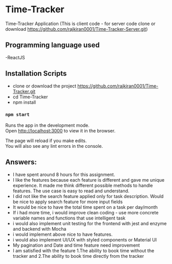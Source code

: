 # Time-Tracker

Time-Tracker Application (This is client code - for server code clone or download https://github.com/rajkiran0001/Time-Tracker-Server.git)

## Programming language used

-ReactJS

## Installation Scripts

- clone or download the project https://github.com/rajkiran0001/Time-Tracker.git
- cd Time-Tracker
- npm install

### `npm start`

Runs the app in the development mode.<br />
Open [http://localhost:3000](http://localhost:3000) to view it in the browser.

The page will reload if you make edits.<br />
You will also see any lint errors in the console.

## Answers:

- I have spent around 8 hours for this assignment.
- I like the features because each feature is different and gave me unique experience. It made me think different possible methods to handle features. The use case is easy to read and understand.
- I did not like the search feature applied only for task description. Would be nice to apply search feature for more input fields
- It would be nice to have the total time spent on a task per day/month
- If i had more time, i would improve clean coding - use more concrete variable names and functions that use intelligent task
- i would also implement unit testing for the frontend with jest and enzyme and backend with Mocha
- i would implement above nice to have features.
- i would also implement UI/UX with styled components or Material UI
- My pagination and Date and time feature need improvement
- I am satisfied with the feature 1.The ability to book time without the tracker and 2.The ability to book time directly from the tracker
